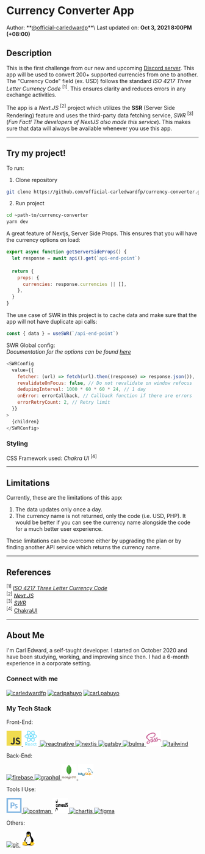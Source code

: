 # Currency Converter App

Author: **[@official-carledwardp]('https://github.com/official-carledwardfp')**\
Last updated on: **Oct 3, 2021 8:00PM (+08:00)**

## Description

This is the first challenge from our new and upcoming [Discord server](https://discord.gg/rergxXQfu2). This app will be used to convert 200+ supported currencies from one to another. The "Currency Code" field (ex. USD) follows the standard _ISO 4217 Three Letter Currency Code_ <sup>[1]</sup>. This ensures clarity and reduces errors in any exchange activities.

The app is a _Next.JS_ <sup>[2]</sup> project which utilizes the **SSR** (Server Side Rendering) feature and uses the third-party data fetching service, _SWR_ <sup>[3]</sup> (_Fun Fact! The developers of NextJS also made this service_). This makes sure that data will always be available whenever you use this app.

---

## Try my project!

To run:

1. Clone repository

```bash
git clone https://github.com/official-carledwardfp/currency-converter.git
```

2. Run project

```bash
cd ~path-to/currency-converter
yarn dev
```

A great feature of Nextjs, Server Side Props. This ensures that you will have the currency options on load:

```js
export async function getServerSideProps() {
  let response = await api().get(`api-end-point`)

  return {
    props: {
      currencies: response.currencies || [],
    },
  }
}
```

The use case of SWR in this project is to cache data and make sure that the app will not have duplicate api calls:

```js
const { data } = useSWR(`/api-end-point`)
```

SWR Global config:\
_Documentation for the options can be found [here](https://swr.vercel.app/docs/options)_

```js
<SWRConfig
  value={{
    fetcher: (url) => fetch(url).then((response) => response.json()),
    revalidateOnFocus: false, // Do not revalidate on window refocus
    dedupingInterval: 1000 * 60 * 60 * 24, // 1 day
    onError: errorCallback, // Callback function if there are errors
    errorRetryCount: 2, // Retry limit
  }}
>
  {children}
</SWRConfig>
```

### Styling

CSS Framework used: _Chakra UI_ <sup>[4]</sup>

---

## Limitations

Currently, these are the limitations of this app:

1. The data updates only once a day.
2. The currency name is not returned, only the code (i.e. USD, PHP). It would be better if you can see the currency name alongside the code for a much better user experience.

These limitations can be overcome either by upgrading the plan or by finding another API service which returns the currency name.

---

## References

<sup>[1]</sup> [_ISO 4217 Three Letter Currency Code_](https://www.iso.org/iso-4217-currency-codes.html)\
<sup>[2]</sup> [_Next.JS_](https://nextjs.org)\
<sup>[3]</sup> [_SWR_](https://swr.vercel.app)\
<sup>[4]</sup> [ChakraUI](https://chakra-ui.com/docs/getting-started)

---

## About Me

I'm Carl Edward, a self-taught developer. I started on October 2020 and have been studying, working, and improving since then. I had a 6-month experience in a corporate setting.

### Connect with me

<a href="https://twitter.com/carledwardfp" target="blank"><img align="center" src="https://raw.githubusercontent.com/rahuldkjain/github-profile-readme-generator/master/src/images/icons/Social/twitter.svg" alt="carledwardfp" height="30" width="40" /></a>
<a href="https://linkedin.com/in/carlpahuyo" target="blank"><img align="center" src="https://raw.githubusercontent.com/rahuldkjain/github-profile-readme-generator/master/src/images/icons/Social/linked-in-alt.svg" alt="carlpahuyo" height="30" width="40" /></a>
<a href="https://fb.com/carl.pahuyo" target="blank"><img align="center" src="https://raw.githubusercontent.com/rahuldkjain/github-profile-readme-generator/master/src/images/icons/Social/facebook.svg" alt="carl.pahuyo" height="30" width="40" /></a>

### My Tech Stack

Front-End:

<a href="https://developer.mozilla.org/en-US/docs/Web/JavaScript" target="_blank"> <img src="https://raw.githubusercontent.com/devicons/devicon/master/icons/javascript/javascript-original.svg" alt="javascript" width="40" height="40"/>
</a>
<a href="https://reactjs.org/" target="_blank"> <img src="https://raw.githubusercontent.com/devicons/devicon/master/icons/react/react-original-wordmark.svg" alt="react" width="40" height="40"/> </a>
<a href="https://reactnative.dev/" target="_blank"> <img src="https://reactnative.dev/img/header_logo.svg" alt="reactnative" width="40" height="40"/> </a>
<a href="https://nextjs.org/" target="_blank"> <img src="https://cdn.worldvectorlogo.com/logos/nextjs-3.svg" alt="nextjs" width="40" height="40"/> </a>
<a href="https://www.gatsbyjs.com/" target="_blank"> <img src="https://www.vectorlogo.zone/logos/gatsbyjs/gatsbyjs-icon.svg" alt="gatsby" width="40" height="40"/> </a>
<a href="https://bulma.io/" target="_blank"> <img src="https://raw.githubusercontent.com/gilbarbara/logos/804dc257b59e144eaca5bc6ffd16949752c6f789/logos/bulma.svg" alt="bulma" width="40" height="40"/> </a>
<a href="https://sass-lang.com" target="_blank"> <img src="https://raw.githubusercontent.com/devicons/devicon/master/icons/sass/sass-original.svg" alt="sass" width="40" height="40"/> </a>
<a href="https://tailwindcss.com/" target="_blank"> <img src="https://www.vectorlogo.zone/logos/tailwindcss/tailwindcss-icon.svg" alt="tailwind" width="40" height="40"/> </a>

Back-End:

<a href="https://firebase.google.com/" target="_blank"> <img src="https://www.vectorlogo.zone/logos/firebase/firebase-icon.svg" alt="firebase" width="40" height="40"/> </a>
<a href="https://graphql.org" target="_blank"> <img src="https://www.vectorlogo.zone/logos/graphql/graphql-icon.svg" alt="graphql" width="40" height="40"/> </a>
<a href="https://www.mongodb.com/" target="_blank"> <img src="https://raw.githubusercontent.com/devicons/devicon/master/icons/mongodb/mongodb-original-wordmark.svg" alt="mongodb" width="40" height="40"/> </a>
<a href="https://www.mysql.com/" target="_blank"> <img src="https://raw.githubusercontent.com/devicons/devicon/master/icons/mysql/mysql-original-wordmark.svg" alt="mysql" width="40" height="40"/> </a>

Tools I Use:

<a href="https://www.photoshop.com/en" target="_blank"> <img src="https://raw.githubusercontent.com/devicons/devicon/master/icons/photoshop/photoshop-line.svg" alt="photoshop" width="40" height="40"/> </a>
<a href="https://postman.com" target="_blank"> <img src="https://www.vectorlogo.zone/logos/getpostman/getpostman-icon.svg" alt="postman" width="40" height="40"/> </a>
<a href="https://canvasjs.com" target="_blank"> <img src="https://raw.githubusercontent.com/Hardik0307/Hardik0307/master/assets/canvasjs-charts.svg" alt="canvasjs" width="40" height="40"/> </a>
<a href="https://www.chartjs.org" target="_blank"> <img src="https://www.chartjs.org/media/logo-title.svg" alt="chartjs" width="40" height="40"/> </a>
<a href="https://www.figma.com/" target="_blank"> <img src="https://www.vectorlogo.zone/logos/figma/figma-icon.svg" alt="figma" width="40" height="40"/> </a>

Others:

<a href="https://git-scm.com/" target="_blank"> <img src="https://www.vectorlogo.zone/logos/git-scm/git-scm-icon.svg" alt="git" width="40" height="40"/> </a>
<a href="https://www.linux.org/" target="_blank"> <img src="https://raw.githubusercontent.com/devicons/devicon/master/icons/linux/linux-original.svg" alt="linux" width="40" height="40"/> </a>
